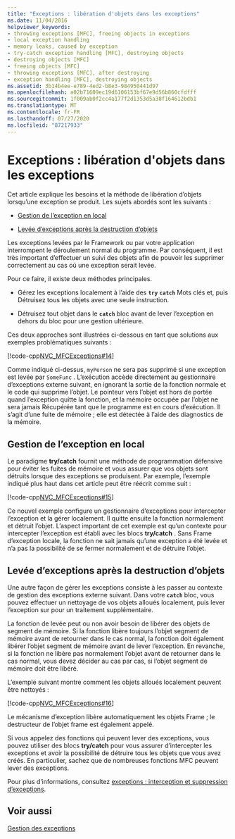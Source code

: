 ```yaml
---
title: "Exceptions : libération d'objets dans les exceptions"
ms.date: 11/04/2016
helpviewer_keywords:
- throwing exceptions [MFC], freeing objects in exceptions
- local exception handling
- memory leaks, caused by exception
- try-catch exception handling [MFC], destroying objects
- destroying objects [MFC]
- freeing objects [MFC]
- throwing exceptions [MFC], after destroying
- exception handling [MFC], destroying objects
ms.assetid: 3b14b4ee-e789-4ed2-b8e3-984950441d97
ms.openlocfilehash: a02b71609ec19d6106153bf67e9d56b860cfdfff
ms.sourcegitcommit: 1f009ab0f2cc4a177f2d1353d5a38f164612bdb1
ms.translationtype: MT
ms.contentlocale: fr-FR
ms.lasthandoff: 07/27/2020
ms.locfileid: "87217933"
---
```

# <a name="exceptions-freeing-objects-in-exceptions"></a>Exceptions : libération d'objets dans les exceptions

Cet article explique les besoins et la méthode de libération d’objets lorsqu’une exception se produit. Les sujets abordés sont les suivants :

- [Gestion de l’exception en local](#_core_handling_the_exception_locally)

- [Levée d’exceptions après la destruction d’objets](#_core_throwing_exceptions_after_destroying_objects)

Les exceptions levées par le Framework ou par votre application interrompent le déroulement normal du programme. Par conséquent, il est très important d’effectuer un suivi des objets afin de pouvoir les supprimer correctement au cas où une exception serait levée.

Pour ce faire, il existe deux méthodes principales.

- Gérez les exceptions localement à l’aide des **`try`** **`catch`** Mots clés et, puis Détruisez tous les objets avec une seule instruction.

- Détruisez tout objet dans le **`catch`** bloc avant de lever l’exception en dehors du bloc pour une gestion ultérieure.

Ces deux approches sont illustrées ci-dessous en tant que solutions aux exemples problématiques suivants :

[!code-cpp[NVC_MFCExceptions#14](codesnippet/cpp/exceptions-freeing-objects-in-exceptions_1.cpp)]

Comme indiqué ci-dessus, `myPerson` ne sera pas supprimé si une exception est levée par `SomeFunc` . L’exécution accède directement au gestionnaire d’exceptions externe suivant, en ignorant la sortie de la fonction normale et le code qui supprime l’objet. Le pointeur vers l’objet est hors de portée quand l’exception quitte la fonction, et la mémoire occupée par l’objet ne sera jamais Récupérée tant que le programme est en cours d’exécution. Il s’agit d’une fuite de mémoire ; elle est détectée à l’aide des diagnostics de la mémoire.

## <a name="handling-the-exception-locally"></a><a name="_core_handling_the_exception_locally"></a>Gestion de l’exception en local

Le paradigme **try/catch** fournit une méthode de programmation défensive pour éviter les fuites de mémoire et vous assurer que vos objets sont détruits lorsque des exceptions se produisent. Par exemple, l’exemple indiqué plus haut dans cet article peut être réécrit comme suit :

[!code-cpp[NVC_MFCExceptions#15](codesnippet/cpp/exceptions-freeing-objects-in-exceptions_2.cpp)]

Ce nouvel exemple configure un gestionnaire d’exceptions pour intercepter l’exception et la gérer localement. Il quitte ensuite la fonction normalement et détruit l’objet. L’aspect important de cet exemple est qu’un contexte pour intercepter l’exception est établi avec les blocs **try/catch** . Sans Frame d’exception locale, la fonction ne sait jamais qu’une exception a été levée et n’a pas la possibilité de se fermer normalement et de détruire l’objet.

## <a name="throwing-exceptions-after-destroying-objects"></a><a name="_core_throwing_exceptions_after_destroying_objects"></a>Levée d’exceptions après la destruction d’objets

Une autre façon de gérer les exceptions consiste à les passer au contexte de gestion des exceptions externe suivant. Dans votre **`catch`** bloc, vous pouvez effectuer un nettoyage de vos objets alloués localement, puis lever l’exception sur pour un traitement supplémentaire.

La fonction de levée peut ou non avoir besoin de libérer des objets de segment de mémoire. Si la fonction libère toujours l’objet segment de mémoire avant de retourner dans le cas normal, la fonction doit également libérer l’objet segment de mémoire avant de lever l’exception. En revanche, si la fonction ne libère pas normalement l’objet avant de retourner dans le cas normal, vous devez décider au cas par cas, si l’objet segment de mémoire doit être libéré.

L’exemple suivant montre comment les objets alloués localement peuvent être nettoyés :

[!code-cpp[NVC_MFCExceptions#16](codesnippet/cpp/exceptions-freeing-objects-in-exceptions_3.cpp)]

Le mécanisme d’exception libère automatiquement les objets Frame ; le destructeur de l’objet frame est également appelé.

Si vous appelez des fonctions qui peuvent lever des exceptions, vous pouvez utiliser des blocs **try/catch** pour vous assurer d’intercepter les exceptions et avoir la possibilité de détruire tous les objets que vous avez créés. En particulier, sachez que de nombreuses fonctions MFC peuvent lever des exceptions.

Pour plus d’informations, consultez [exceptions : interception et suppression d’exceptions](exceptions-catching-and-deleting-exceptions.md).

## <a name="see-also"></a>Voir aussi

[Gestion des exceptions](exception-handling-in-mfc.md)
